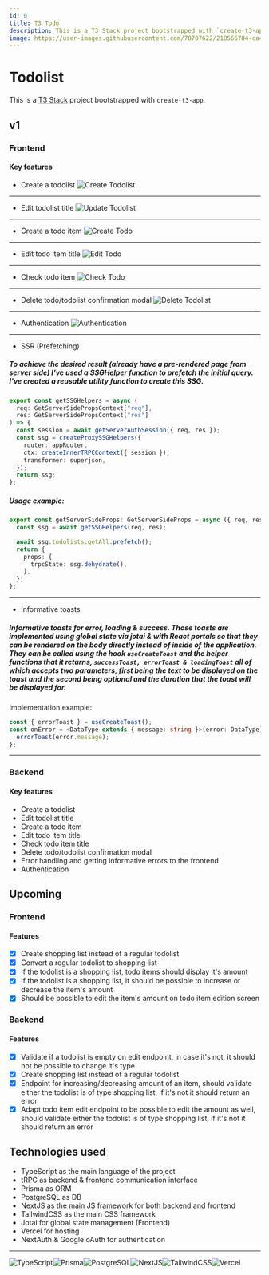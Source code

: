 ```yaml
---
id: 0
title: T3 Todo
description: This is a T3 Stack project bootstrapped with `create-t3-app`.
image: https://user-images.githubusercontent.com/78707622/218566784-ca4985d1-1edc-4796-ab56-adda960c8e06.gif
---
```


# Todolist

This is a [T3 Stack](https://create.t3.gg/) project bootstrapped with `create-t3-app`.

## v1

### Frontend

#### Key features

- Create a todolist
  ![Create Todolist](https://user-images.githubusercontent.com/78707622/218566784-ca4985d1-1edc-4796-ab56-adda960c8e06.gif)

---

- Edit todolist title
  ![Update Todolist](https://user-images.githubusercontent.com/78707622/218567090-4450aa44-00ea-4c8d-bb88-029bbd4dcd5d.gif)

---

- Create a todo item
  ![Create Todo](https://user-images.githubusercontent.com/78707622/218568031-cba1c9fd-ead7-4f27-934d-ace5d311e9fe.gif)

---

- Edit todo item title
  ![Edit Todo](https://user-images.githubusercontent.com/78707622/218568298-31dcc9f4-daa2-42b7-9d8f-6c1a2eee5480.gif)

---

- Check todo item
  ![Check Todo](https://user-images.githubusercontent.com/78707622/218568467-776b6082-1b55-4b0a-b1c0-f5f264304eaf.gif)

---

- Delete todo/todolist confirmation modal
  ![Delete Todolist](https://user-images.githubusercontent.com/78707622/218567381-dc9956f7-41fd-4b69-a820-f291a7f7add9.gif)

---

- Authentication
  ![Authentication](https://user-images.githubusercontent.com/78707622/218569366-71084ccc-26fe-419c-8cf3-cc5d9e41df9e.gif)

---

- SSR (Prefetching)

##### To achieve the desired result (already have a pre-rendered page from server side) I've used a SSGHelper function to prefetch the initial query. I've created a reusable utility function to create this SSG.

```ts
export const getSSGHelpers = async (
  req: GetServerSidePropsContext["req"],
  res: GetServerSidePropsContext["res"]
) => {
  const session = await getServerAuthSession({ req, res });
  const ssg = createProxySSGHelpers({
    router: appRouter,
    ctx: createInnerTRPCContext({ session }),
    transformer: superjson,
  });
  return ssg;
};
```

##### Usage example:

```ts
export const getServerSideProps: GetServerSideProps = async ({ req, res }) => {
  const ssg = await getSSGHelpers(req, res);

  await ssg.todolists.getAll.prefetch();
  return {
    props: {
      trpcState: ssg.dehydrate(),
    },
  };
};
```

---

- Informative toasts

##### Informative toasts for error, loading & success. Those toasts are implemented using global state via jotai & with React portals so that they can be rendered on the body directly instead of inside of the application. They can be called using the hook `useCreateToast` and the helper functions that it returns, `successToast, errorToast & loadingToast` all of which accepts two parameters, first being the text to be displayed on the toast and the second being optional and the duration that the toast will be displayed for.

Implementation example:

```ts
const { errorToast } = useCreateToast();
const onError = <DataType extends { message: string }>(error: DataType) => {
  errorToast(error.message);
};
```

---

### Backend

#### Key features

- Create a todolist
- Edit todolist title
- Create a todo item
- Edit todo item title
- Check todo item title
- Delete todo/todolist confirmation modal
- Error handling and getting informative errors to the frontend
- Authentication

## Upcoming

### Frontend

#### Features

- [x] Create shopping list instead of a regular todolist
- [x] Convert a regular todolist to shopping list
- [x] If the todolist is a shopping list, todo items should display it's amount
- [x] If the todolist is a shopping list, it should be possible to increase or decrease the item's amount
- [x] Should be possible to edit the item's amount on todo item edition screen

### Backend

#### Features

- [x] Validate if a todolist is empty on edit endpoint, in case it's not, it should not be possible to change it's type
- [x] Create shopping list instead of a regular todolist
- [x] Endpoint for increasing/decreasing amount of an item, should validate either the todolist is of type shopping list, if it's not it should return an error
- [x] Adapt todo item edit endpoint to be possible to edit the amount as well, should validate either the todolist is of type shopping list, if it's not it should return an error

## Technologies used

- TypeScript as the main language of the project
- tRPC as backend & frontend communication interface
- Prisma as ORM
- PostgreSQL as DB
- NextJS as the main JS framework for both backend and frontend
- TailwindCSS as the main CSS framework
- Jotai for global state management (Frontend)
- Vercel for hosting
- NextAuth & Google oAuth for authentication

---

![TypeScript](https://img.shields.io/badge/TypeScript-007ACC?style=for-the-badge&logo=typescript&logoColor=white)![Prisma](https://img.shields.io/badge/Prisma-3982CE?style=for-the-badge&logo=Prisma&logoColor=white)![PostgreSQL](https://img.shields.io/badge/PostgreSQL-316192?style=for-the-badge&logo=postgresql&logoColor=white)![NextJS](https://img.shields.io/badge/next.js-000000?style=for-the-badge&logo=nextdotjs&logoColor=white)![TailwindCSS](https://img.shields.io/badge/Tailwind_CSS-38B2AC?style=for-the-badge&logo=tailwind-css&logoColor=white)![Vercel](https://img.shields.io/badge/Vercel-000000?style=for-the-badge&logo=vercel&logoColor=white)
